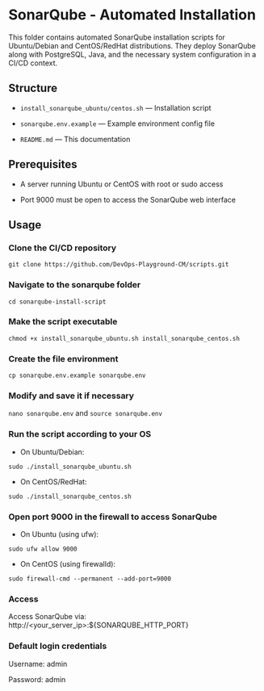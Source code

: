 # SonarQube - Automated Installation

This folder contains automated SonarQube installation scripts for Ubuntu/Debian and CentOS/RedHat distributions.
They deploy SonarQube along with PostgreSQL, Java, and the necessary system configuration in a CI/CD context.

## Structure

- `install_sonarqube_ubuntu/centos.sh` — Installation script
  
- `sonarqube.env.example` — Example environment config file
  
- `README.md` — This documentation

## Prerequisites

- A server running Ubuntu  or CentOS with root or sudo access

- Port 9000 must be open to access the SonarQube web interface

## Usage

### Clone the CI/CD repository

```git clone https://github.com/DevOps-Playground-CM/scripts.git```

### Navigate to the sonarqube folder

```cd sonarqube-install-script```

### Make the script executable

```chmod +x install_sonarqube_ubuntu.sh install_sonarqube_centos.sh```

### Create the file environment

```cp sonarqube.env.example sonarqube.env```

### Modify and save it if necessary

```nano sonarqube.env``` and ```source sonarqube.env```

### Run the script according to your OS

- On Ubuntu/Debian:

```sudo ./install_sonarqube_ubuntu.sh```

- On CentOS/RedHat:

```sudo ./install_sonarqube_centos.sh```

### Open port 9000 in the firewall to access SonarQube

- On Ubuntu (using ufw):

```sudo ufw allow 9000```

- On CentOS (using firewalld):

```sudo firewall-cmd --permanent --add-port=9000```

### Access

Access SonarQube via: http://<your_server_ip>:${SONARQUBE_HTTP_PORT}

### Default login credentials

Username: admin

Password: admin
